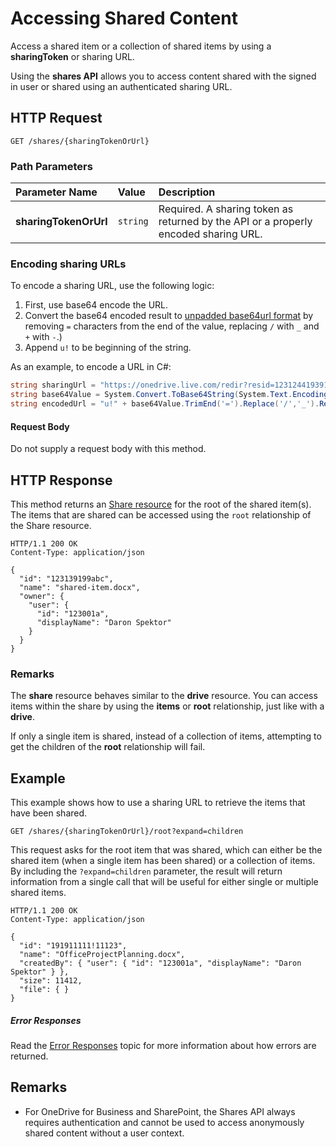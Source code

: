 # Accessing Shared Content

Access a shared item or a collection of shared items by using a **sharingToken** or
sharing URL.

Using the **shares API** allows you to access content shared with the signed in user
or shared using an authenticated sharing URL.

## HTTP Request

<!-- { "blockType": "request", "name": "get-shared-root", "scopes": "service.onedrive" } -->

```http
GET /shares/{sharingTokenOrUrl}
```

### Path Parameters

| Parameter Name        | Value    | Description                                                                         |
|:----------------------|:---------|:------------------------------------------------------------------------------------|
| **sharingTokenOrUrl** | `string` | Required. A sharing token as returned by the API or a properly encoded sharing URL. |


### Encoding sharing URLs

To encode a sharing URL, use the following logic:

1. First, use base64 encode the URL.
2. Convert the base64 encoded result to [unpadded base64url format](https://en.wikipedia.org/wiki/Base64) by removing `=` characters
   from the end of the value, replacing `/` with `_` and `+` with `-`.)
3. Append `u!` to be beginning of the string.

As an example, to encode a URL in C#:

```csharp
string sharingUrl = "https://onedrive.live.com/redir?resid=1231244193912!12&authKey=1201919!12921!1";
string base64Value = System.Convert.ToBase64String(System.Text.Encoding.UTF8.GetBytes(sharingUrl));
string encodedUrl = "u!" + base64Value.TrimEnd('=').Replace('/','_').Replace('+','-');
```

#### Request Body

Do not supply a request body with this method.

## HTTP Response

This method returns an [Share resource](../resources/shareRoot.md) for the root of
the shared item(s). The items that are shared can be accessed using the `root`
relationship of the Share resource.

<!-- { "blockType": "response", "truncated": true, "@odata.type": "oneDrive.share" } -->

```http
HTTP/1.1 200 OK
Content-Type: application/json

{
  "id": "123139199abc",
  "name": "shared-item.docx",
  "owner": {
    "user": {
      "id": "123001a",
      "displayName": "Daron Spektor"
    }
  }
}
```

### Remarks

The **share** resource behaves similar to the **drive** resource. You can access
items within the share by using the **items** or **root** relationship, just like
with a **drive**.

If only a single item is shared, instead of a collection of items, attempting to
get the children of the **root** relationship will fail.

## Example

This example shows how to use a sharing URL to retrieve the items that have been
shared.

<!-- { "blockType": "request", "name": "get-shared-item", "scopes": "service.onedrive"} -->

```http
GET /shares/{sharingTokenOrUrl}/root?expand=children
```

This request asks for the root item that was shared, which can either be the
shared item (when a single item has been shared) or a collection of items. By
including the `?expand=children` parameter, the result will return information
from a single call that will be useful for either single or multiple shared items.

<!-- { "blockType": "response",
       "@odata.type": "oneDrive.item", "truncated": true } -->

```http
HTTP/1.1 200 OK
Content-Type: application/json

{
  "id": "191911111!11123",
  "name": "OfficeProjectPlanning.docx",
  "createdBy": { "user": { "id": "123001a", "displayName": "Daron Spektor" } },
  "size": 11412,
  "file": { }
}
```

##### Error Responses

Read the [Error Responses][error-response] topic for more information about
how errors are returned.

## Remarks

* For OneDrive for Business and SharePoint, the Shares API always requires authentication and cannot be used to access anonymously shared content without a user context.

[error-response]: ../concepts/errors.md

<!-- {
  "type": "#page.annotation",
  "description": "Access the contents of a sharing link with the OneDrive API.",
  "keywords": "shares,shared,sharing,share link, sharing link, share id, share token",
  "section": "documentation",
  "tocPath": "Sharing/Use a link"
} -->

